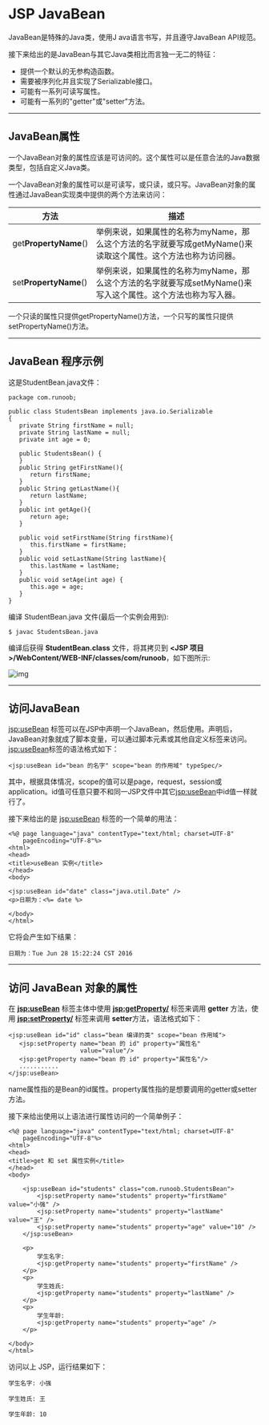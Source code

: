 # JSP JavaBean

JavaBean是特殊的Java类，使用J ava语言书写，并且遵守JavaBean API规范。

接下来给出的是JavaBean与其它Java类相比而言独一无二的特征：

- 提供一个默认的无参构造函数。
- 需要被序列化并且实现了Serializable接口。
- 可能有一系列可读写属性。
- 可能有一系列的"getter"或"setter"方法。

------

## JavaBean属性

一个JavaBean对象的属性应该是可访问的。这个属性可以是任意合法的Java数据类型，包括自定义Java类。

一个JavaBean对象的属性可以是可读写，或只读，或只写。JavaBean对象的属性通过JavaBean实现类中提供的两个方法来访问：

| **方法**                | **描述**                                   |
| --------------------- | ---------------------------------------- |
| get**PropertyName**() | 举例来说，如果属性的名称为myName，那么这个方法的名字就要写成getMyName()来读取这个属性。这个方法也称为访问器。 |
| set**PropertyName**() | 举例来说，如果属性的名称为myName，那么这个方法的名字就要写成setMyName()来写入这个属性。这个方法也称为写入器。 |

一个只读的属性只提供getPropertyName()方法，一个只写的属性只提供setPropertyName()方法。

------

## JavaBean 程序示例

这是StudentBean.java文件：

```
package com.runoob;

public class StudentsBean implements java.io.Serializable
{
   private String firstName = null;
   private String lastName = null;
   private int age = 0;

   public StudentsBean() {
   }
   public String getFirstName(){
      return firstName;
   }
   public String getLastName(){
      return lastName;
   }
   public int getAge(){
      return age;
   }

   public void setFirstName(String firstName){
      this.firstName = firstName;
   }
   public void setLastName(String lastName){
      this.lastName = lastName;
   }
   public void setAge(int age) {
      this.age = age;
   }
}
```

编译 StudentBean.java 文件(最后一个实例会用到):

```
$ javac StudentsBean.java
```

编译后获得 **StudentBean.class** 文件，将其拷贝到 **<JSP 项目>/WebContent/WEB-INF/classes/com/runoob**，如下图所示:

![img](http://www.runoob.com/wp-content/uploads/2014/01/DDBE2229-22EF-45A5-B64A-EA1B74C7F43E.jpg)

------

## 访问JavaBean

<jsp:useBean> 标签可以在JSP中声明一个JavaBean，然后使用。声明后，JavaBean对象就成了脚本变量，可以通过脚本元素或其他自定义标签来访问。<jsp:useBean>标签的语法格式如下：

```
<jsp:useBean id="bean 的名字" scope="bean 的作用域" typeSpec/>
```

其中，根据具体情况，scope的值可以是page，request，session或application。id值可任意只要不和同一JSP文件中其它<jsp:useBean>中id值一样就行了。

接下来给出的是 <jsp:useBean> 标签的一个简单的用法：

```
<%@ page language="java" contentType="text/html; charset=UTF-8"
    pageEncoding="UTF-8"%>
<html>
<head>
<title>useBean 实例</title>
</head>
<body>

<jsp:useBean id="date" class="java.util.Date" /> 
<p>日期为：<%= date %>

</body>
</html>
```

它将会产生如下结果：

```
日期为：Tue Jun 28 15:22:24 CST 2016
```

------

## 访问 JavaBean 对象的属性

在 **<jsp:useBean>** 标签主体中使用 **<jsp:getProperty/>** 标签来调用 **getter** 方法，使用 **<jsp:setProperty/>** 标签来调用 **setter**方法，语法格式如下：

```
<jsp:useBean id="id" class="bean 编译的类" scope="bean 作用域">
   <jsp:setProperty name="bean 的 id" property="属性名"  
                    value="value"/>
   <jsp:getProperty name="bean 的 id" property="属性名"/>
   ...........
</jsp:useBean>
```

name属性指的是Bean的id属性。property属性指的是想要调用的getter或setter方法。

接下来给出使用以上语法进行属性访问的一个简单例子：

```
<%@ page language="java" contentType="text/html; charset=UTF-8"
	pageEncoding="UTF-8"%>
<html>
<head>
<title>get 和 set 属性实例</title>
</head>
<body>

	<jsp:useBean id="students" class="com.runoob.StudentsBean">
		<jsp:setProperty name="students" property="firstName" value="小强" />
		<jsp:setProperty name="students" property="lastName" value="王" />
		<jsp:setProperty name="students" property="age" value="10" />
	</jsp:useBean>

	<p>
		学生名字:
		<jsp:getProperty name="students" property="firstName" />
	</p>
	<p>
		学生姓氏:
		<jsp:getProperty name="students" property="lastName" />
	</p>
	<p>
		学生年龄:
		<jsp:getProperty name="students" property="age" />
	</p>

</body>
</html>
```

访问以上 JSP，运行结果如下：

```
学生名字: 小强

学生姓氏: 王

学生年龄: 10
```
